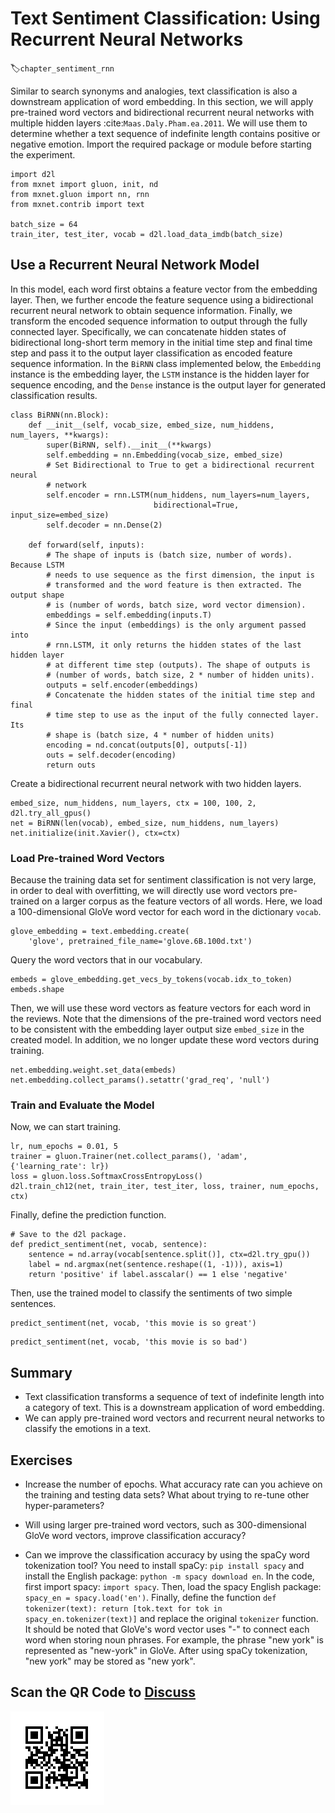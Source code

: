 # Text Sentiment Classification: Using Recurrent Neural Networks
:label:`chapter_sentiment_rnn`


Similar to search synonyms and analogies, text classification is also a
downstream application of word embedding. In this section, we will apply
pre-trained word vectors and bidirectional recurrent neural networks with
multiple hidden layers :cite:`Maas.Daly.Pham.ea.2011`. We will use them to
determine whether a text sequence of indefinite length contains positive or
negative emotion. Import the required package or module before starting the
experiment.

```{.python .input  n=2}
import d2l
from mxnet import gluon, init, nd
from mxnet.gluon import nn, rnn
from mxnet.contrib import text

batch_size = 64
train_iter, test_iter, vocab = d2l.load_data_imdb(batch_size)
```

## Use a Recurrent Neural Network Model

In this model, each word first obtains a feature vector from the embedding
layer. Then, we further encode the feature sequence using a bidirectional
recurrent neural network to obtain sequence information. Finally, we transform
the encoded sequence information to output through the fully connected
layer. Specifically, we can concatenate hidden states of bidirectional
long-short term memory in the initial time step and final time step and pass it
to the output layer classification as encoded feature sequence information. In
the `BiRNN` class implemented below, the `Embedding` instance is the embedding
layer, the `LSTM` instance is the hidden layer for sequence encoding, and the
`Dense` instance is the output layer for generated classification results.

```{.python .input  n=46}
class BiRNN(nn.Block):
    def __init__(self, vocab_size, embed_size, num_hiddens, num_layers, **kwargs):
        super(BiRNN, self).__init__(**kwargs)
        self.embedding = nn.Embedding(vocab_size, embed_size)
        # Set Bidirectional to True to get a bidirectional recurrent neural
        # network
        self.encoder = rnn.LSTM(num_hiddens, num_layers=num_layers,
                                bidirectional=True, input_size=embed_size)
        self.decoder = nn.Dense(2)

    def forward(self, inputs):
        # The shape of inputs is (batch size, number of words). Because LSTM
        # needs to use sequence as the first dimension, the input is
        # transformed and the word feature is then extracted. The output shape
        # is (number of words, batch size, word vector dimension).
        embeddings = self.embedding(inputs.T)
        # Since the input (embeddings) is the only argument passed into
        # rnn.LSTM, it only returns the hidden states of the last hidden layer
        # at different time step (outputs). The shape of outputs is
        # (number of words, batch size, 2 * number of hidden units).
        outputs = self.encoder(embeddings)
        # Concatenate the hidden states of the initial time step and final
        # time step to use as the input of the fully connected layer. Its
        # shape is (batch size, 4 * number of hidden units)
        encoding = nd.concat(outputs[0], outputs[-1])
        outs = self.decoder(encoding)
        return outs
```

Create a bidirectional recurrent neural network with two hidden layers.

```{.python .input}
embed_size, num_hiddens, num_layers, ctx = 100, 100, 2, d2l.try_all_gpus()
net = BiRNN(len(vocab), embed_size, num_hiddens, num_layers)
net.initialize(init.Xavier(), ctx=ctx)
```

### Load Pre-trained Word Vectors

Because the training data set for sentiment classification is not very large, in order to deal with overfitting, we will directly use word vectors pre-trained on a larger corpus as the feature vectors of all words. Here, we load a 100-dimensional GloVe word vector for each word in the dictionary `vocab`.

```{.python .input}
glove_embedding = text.embedding.create(
    'glove', pretrained_file_name='glove.6B.100d.txt')
```

Query the word vectors that in our vocabulary.

```{.python .input}
embeds = glove_embedding.get_vecs_by_tokens(vocab.idx_to_token)
embeds.shape
```

Then, we will use these word vectors as feature vectors for each word in the reviews. Note that the dimensions of the pre-trained word vectors need to be consistent with the embedding layer output size `embed_size` in the created model. In addition, we no longer update these word vectors during training.

```{.python .input  n=47}
net.embedding.weight.set_data(embeds)
net.embedding.collect_params().setattr('grad_req', 'null')
```

### Train and Evaluate the Model

Now, we can start training.

```{.python .input  n=48}
lr, num_epochs = 0.01, 5
trainer = gluon.Trainer(net.collect_params(), 'adam', {'learning_rate': lr})
loss = gluon.loss.SoftmaxCrossEntropyLoss()
d2l.train_ch12(net, train_iter, test_iter, loss, trainer, num_epochs, ctx)
```

Finally, define the prediction function.

```{.python .input  n=49}
# Save to the d2l package.
def predict_sentiment(net, vocab, sentence):
    sentence = nd.array(vocab[sentence.split()], ctx=d2l.try_gpu())
    label = nd.argmax(net(sentence.reshape((1, -1))), axis=1)
    return 'positive' if label.asscalar() == 1 else 'negative'
```

Then, use the trained model to classify the sentiments of two simple sentences.

```{.python .input  n=50}
predict_sentiment(net, vocab, 'this movie is so great')
```

```{.python .input}
predict_sentiment(net, vocab, 'this movie is so bad')
```

## Summary

* Text classification transforms a sequence of text of indefinite length into a category of text. This is a downstream application of word embedding.
* We can apply pre-trained word vectors and recurrent neural networks to classify the emotions in a text.


## Exercises

* Increase the number of epochs. What accuracy rate can you achieve on the training and testing data sets? What about trying to re-tune other hyper-parameters?

* Will using larger pre-trained word vectors, such as 300-dimensional GloVe word vectors, improve classification accuracy?

* Can we improve the classification accuracy by using the spaCy word tokenization tool? You need to install spaCy: `pip install spacy` and install the English package: `python -m spacy download en`. In the code, first import spacy: `import spacy`. Then, load the spacy English package: `spacy_en = spacy.load('en')`. Finally, define the function `def tokenizer(text): return [tok.text for tok in spacy_en.tokenizer(text)]` and replace the original `tokenizer` function. It should be noted that GloVe's word vector uses "-" to connect each word when storing noun phrases. For example, the phrase "new york" is represented as "new-york" in GloVe. After using spaCy tokenization, "new york" may be stored as "new york".



## Scan the QR Code to [Discuss](https://discuss.mxnet.io/t/2391)

![](../img/qr_sentiment-analysis-rnn.svg)
